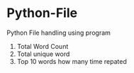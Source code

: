 # Python-File

Python File handling using program


1) Total Word Count
2) Total unique word
3) Top 10 words how many time repated
